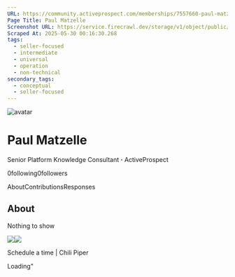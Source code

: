```yaml
---
URL: https://community.activeprospect.com/memberships/7557660-paul-matzelle
Page Title: Paul Matzelle
Screenshot URL: https://service.firecrawl.dev/storage/v1/object/public/media/screenshot-43536c97-bcf6-4510-9340-bdea121e655a.png
Scraped At: 2025-05-30 00:16:30.268
tags:
  - seller-focused
  - intermediate
  - universal
  - operation
  - non-technical
secondary_tags:
  - conceptual
  - seller-focused
---
```


![avatar](https://content1.bloomfire.com/avatars/users/1316990/thumb/thumbnail.png?f=1606905077&Expires=1748567782&Signature=MZ0QzTB2nkwaOHxuPWDBiINSIrq8hGNKT8~QWHLq-BEcb4SAOhk7YmqketmzGz5uCSiDYxzICIYWh31M1taUwEpdlpfyCN60mjqjQXHxP-T9w3FhlrYcTZIV948028ADMyErKIJRe-iMddhOG-vs-xyEJ3sJt4B~EU7kx4zRL63s~6Zju-Mop7Nc-XiOU68iOviBIR~6e1yu1eCXgb20SlhpEpm~YWwaz0uqmASDVPrytVRryGkGYX6AgNe1Xyj1vstTOj7OdpOFyqlR12v7QLpzFOFKtFae-u~tLzxceWKt5R3PL65MYKB0ASmHSJg0LxSuD4C~iqFH~aThrusOxA__&Key-Pair-Id=APKAIDFCFZ2UHE5LPIUA)

# Paul Matzelle

Senior Platform Knowledge Consultant **·** ActiveProspect

0following0followers

AboutContributionsResponses

## About

Nothing to show

![](https://bat.bing.com/action/0?ti=4018451&Ver=2&mid=ffa4d254-e0e5-4e8b-8f8e-5d4664c84b52&bo=1&sid=50c4c2703ceb11f0b58eb59a3f7d6223&vid=50c4aac03ceb11f0b6d72ddac4b2dfe1&vids=1&msclkid=N&pi=918639831&lg=en-US&sw=1280&sh=1024&sc=24&p=https%3A%2F%2Fcommunity.activeprospect.com%2Fmemberships%2F7557660-paul-matzelle&r=&evt=pageLoad&sv=1&cdb=AQAQ&rn=418226)![](https://bat.bing.com/action/0?ti=4018451&Ver=2&mid=ffa4d254-e0e5-4e8b-8f8e-5d4664c84b52&bo=2&sid=50c4c2703ceb11f0b58eb59a3f7d6223&vid=50c4aac03ceb11f0b6d72ddac4b2dfe1&vids=0&msclkid=N&gtm_tag_source=ua&ec=Client%20ID&el=%2Fmemberships%2F7557660-paul-matzelle&gc=USD&tpp=1&en=Y&p=https%3A%2F%2Fcommunity.activeprospect.com%2Fmemberships%2F7557660-paul-matzelle&sw=1280&sh=1024&sc=24&evt=custom&cdb=AQAQ&rn=846452)

Schedule a time \| Chili Piper

Loading"

